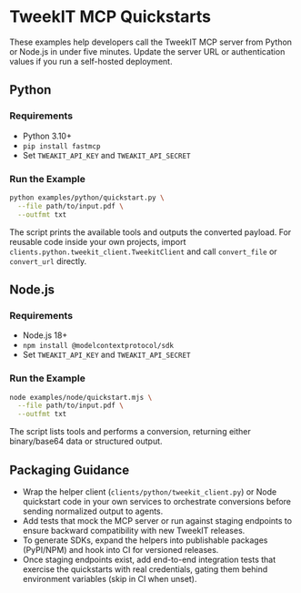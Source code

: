 # TweekIT MCP Quickstarts

These examples help developers call the TweekIT MCP server from Python or Node.js in under five minutes. Update the server URL or authentication values if you run a self-hosted deployment.

## Python
### Requirements
- Python 3.10+
- `pip install fastmcp`
- Set `TWEAKIT_API_KEY` and `TWEAKIT_API_SECRET`

### Run the Example
```bash
python examples/python/quickstart.py \
  --file path/to/input.pdf \
  --outfmt txt
```

The script prints the available tools and outputs the converted payload. For reusable code inside your own projects, import `clients.python.tweekit_client.TweekitClient` and call `convert_file` or `convert_url` directly.

## Node.js
### Requirements
- Node.js 18+
- `npm install @modelcontextprotocol/sdk`
- Set `TWEAKIT_API_KEY` and `TWEAKIT_API_SECRET`

### Run the Example
```bash
node examples/node/quickstart.mjs \
  --file path/to/input.pdf \
  --outfmt txt
```

The script lists tools and performs a conversion, returning either binary/base64 data or structured output.

## Packaging Guidance
- Wrap the helper client (`clients/python/tweekit_client.py`) or Node quickstart code in your own services to orchestrate conversions before sending normalized output to agents.
- Add tests that mock the MCP server or run against staging endpoints to ensure backward compatibility with new TweekIT releases.
- To generate SDKs, expand the helpers into publishable packages (PyPI/NPM) and hook into CI for versioned releases.
- Once staging endpoints exist, add end-to-end integration tests that exercise the quickstarts with real credentials, gating them behind environment variables (skip in CI when unset).
